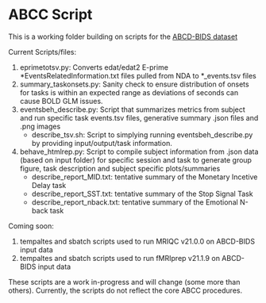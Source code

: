 # ABCC ScriptThis is a working folder building on scripts for the [ABCD-BIDS dataset](collection3165.readthedocs.io/en/stable/)Current Scripts/files:1) eprimetotsv.py: Converts edat/edat2 E-prime *EventsRelatedInformation.txt files pulled from NDA to *_events.tsv files2) summary_taskonsets.py: Sanity check to ensure distribution of onsets for tasks is within an expected range as deviations of seconds can cause BOLD GLM issues.3) eventsbeh_describe.py: Script that summarizes metrics from subject and run specific task events.tsv files, generative summary .json files and .png images    - describe_tsv.sh: Script to simplying running eventsbeh_describe.py by providing input/output/task information.4) behave_htmlrep.py: Script to compile subject information from .json data (based on input folder) for specific session and task to generate group figure, task description and subject specific plots/summaries    - describe_report_MID.txt: tentative summary of the Monetary Incetive Delay task    - describe_report_SST.txt: tentative summary of the Stop Signal Task    - describe_report_nback.txt: tentative summary of the Emotional N-back task        Coming soon:1) tempaltes and sbatch scripts used to run MRIQC v21.0.0 on ABCD-BIDS input data2) tempaltes and sbatch scripts used to run fMRIprep v21.1.9 on ABCD-BIDS input dataThese scripts are a work in-progress and will change (some more than others). Currently, the scripts do not reflect the core ABCC procedures.